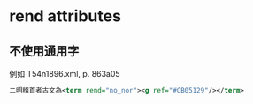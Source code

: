 # rend attributes

## 不使用通用字

例如 T54n1896.xml, p. 863a05

```xml
二明稽首者古文為<term rend="no_nor"><g ref="#CB05129"/></term>
```
